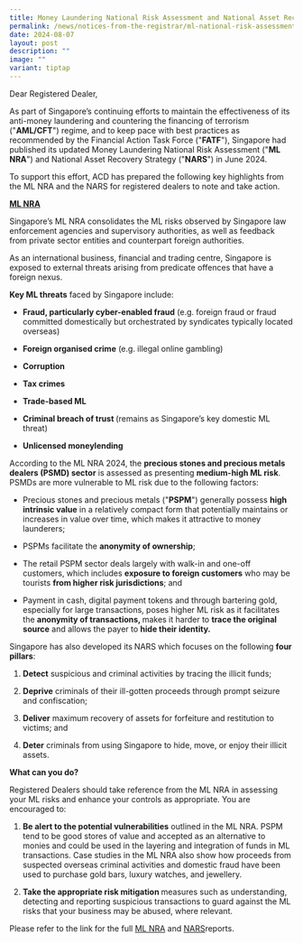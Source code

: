 ```yaml
---
title: Money Laundering National Risk Assessment and National Asset Recovery Strategy
permalink: /news/notices-from-the-registrar/ml-national-risk-assessment-and-asset-recovery-strategy/
date: 2024-08-07
layout: post
description: ""
image: ""
variant: tiptap
---
```

<p>Dear Registered Dealer,</p>
<p>As part of Singapore’s continuing efforts to maintain the effectiveness
of its anti-money laundering and countering the financing of terrorism
("<strong>AML/CFT</strong>") regime, and to keep pace with best practices
as recommended by the Financial Action Task Force ("<strong>FATF</strong>"),
Singapore had published its updated Money Laundering National Risk Assessment
("<strong>ML NRA</strong>") and National Asset Recovery Strategy ("<strong>NARS</strong>")
in June 2024.</p>
<p>To support this effort, ACD has prepared the following key highlights
from the ML NRA and the NARS for registered dealers to note and take action.</p>
<p></p>
<p><strong><u>ML NRA</u></strong>
</p>
<p>Singapore’s ML NRA consolidates the ML risks observed by Singapore law
enforcement agencies and supervisory authorities, as well as feedback from
private sector entities and counterpart foreign authorities.</p>
<p>As an international business, financial and trading centre, Singapore
is exposed to external threats arising from predicate offences that have
a foreign nexus.</p>
<p></p>
<p><strong>Key ML threats</strong> faced by Singapore include:</p>
<ul data-tight="true" class="tight">
<li>
<p><strong>Fraud, particularly cyber-enabled fraud</strong> (e.g. foreign
fraud or fraud committed domestically but orchestrated by syndicates typically
located overseas)</p>
</li>
<li>
<p><strong>Foreign organised crime</strong> (e.g. illegal online gambling)</p>
</li>
<li>
<p><strong>Corruption</strong>
</p>
</li>
<li>
<p><strong>Tax crimes</strong>
</p>
</li>
<li>
<p><strong>Trade-based ML</strong>
</p>
</li>
<li>
<p><strong>Criminal breach of trust </strong>(remains as Singapore’s key
domestic ML threat)</p>
</li>
<li>
<p><strong>Unlicensed moneylending</strong>
</p>
</li>
</ul>
<p>According to the ML NRA 2024, the <strong>precious stones and precious metals dealers (PSMD) sector</strong> is
assessed as presenting <strong>medium-high ML risk</strong>. PSMDs are more
vulnerable to ML risk due to the following factors:</p>
<ul data-tight="true" class="tight">
<li>
<p>Precious stones and precious metals ("<strong>PSPM</strong>") generally
possess <strong>high intrinsic value</strong> in a relatively compact form
that potentially maintains or increases in value over time, which makes
it attractive to money launderers;</p>
</li>
<li>
<p>PSPMs facilitate the <strong>anonymity of ownership</strong>;</p>
</li>
<li>
<p>The retail PSPM sector deals largely with walk-in and one-off customers,
which includes <strong>exposure to foreign customers</strong> who may be
tourists <strong>from higher risk jurisdictions</strong>; and</p>
</li>
<li>
<p>Payment in cash, digital payment tokens and through bartering gold, especially
for large transactions, poses higher ML risk as it facilitates the <strong>anonymity of transactions, </strong>makes
it harder to <strong>trace the original source</strong> and allows the payer
to <strong>hide their identity.</strong>
</p>
</li>
</ul>
<p>Singapore has also developed its<strong> </strong>NARS which focuses on
the following <strong>four pillars</strong>:</p>
<ol data-tight="true" class="tight">
<li>
<p><strong>Detect</strong> suspicious and criminal activities by tracing the
illicit funds;</p>
</li>
<li>
<p><strong>Deprive</strong> criminals of their ill-gotten proceeds through
prompt seizure and confiscation;</p>
</li>
<li>
<p><strong>Deliver</strong> maximum recovery of assets for forfeiture and
restitution to victims; and</p>
</li>
<li>
<p><strong>Deter</strong> criminals from using Singapore to hide, move, or
enjoy their illicit assets.</p>
</li>
</ol>
<p><strong>What can you do?</strong>&nbsp;</p>
<p>Registered Dealers should take reference from the ML NRA in assessing
your ML risks and enhance your controls as appropriate. You are encouraged
to:</p>
<p></p>
<ol data-tight="true" class="tight">
<li>
<p><strong>Be alert to the potential vulnerabilities</strong>&nbsp;outlined
in the ML NRA. PSPM tend to be good stores of value and accepted as an
alternative to monies and could be used in the layering and integration
of funds in ML transactions. Case studies in the ML NRA also show how proceeds
from suspected overseas criminal activities and domestic fraud have been
used to purchase gold bars, luxury watches, and jewellery.</p>
<p></p>
</li>
<li>
<p><strong>Take the appropriate risk mitigation </strong>measures such as
understanding, detecting and reporting suspicious transactions to guard
against the ML risks that your business may be abused, where relevant.</p>
</li>
</ol>
<p>Please refer to the link<strong> </strong>for the full <a href="/files/Money_Laundering_National_Risk_Assessment_2024.pdf" rel="noopener noreferrer nofollow" target="_blank">ML NRA</a> and
<a href="/files/National_Asset_Recovery_Strategy_2024.pdf" rel="noopener noreferrer nofollow" target="_blank">NARS</a>reports.</p>
<p></p>